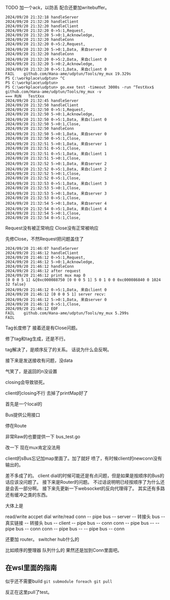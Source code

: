 TODO 加一个ack，以防丢
配合还要加writebuffer。
```log
2024/09/20 21:32:18 handleServer
2024/09/20 21:32:20 handleClient
2024/09/20 21:32:20 handleClient
2024/09/20 21:32:20 0->5:1,Request,
2024/09/20 21:32:20 5->0:1,Acknowledge,
2024/09/20 21:32:20 handleConn
2024/09/20 21:32:20 0->5:2,Request,
2024/09/20 21:32:20 5->0:1,Data, 来自server 0
2024/09/20 21:32:20 handleConn
2024/09/20 21:32:20 0->5:2,Data, 来自client 0
2024/09/20 21:32:20 5->0:2,Acknowledge,
2024/09/20 21:32:20 0->5:1,Data, 来自client 0
FAIL    github.com/Hana-ame/udptun/Tools/my_mux 19.329s
PS C:\workplace\udptun> ^C
PS C:\workplace\udptun>
PS C:\workplace\udptun> go.exe test -timeout 3000s -run ^TestXxx$ github.com/Hana-ame/udptun/Tools/my_mux -v
=== RUN   TestXxx
2024/09/20 21:32:45 handleServer
2024/09/20 21:32:50 handleClient
2024/09/20 21:32:50 0->5:1,Request, 
2024/09/20 21:32:50 5->0:1,Acknowledge,
2024/09/20 21:32:50 0->5:1,Data, 来自client 0
2024/09/20 21:32:50 5->0:1,Close,
2024/09/20 21:32:50 handleConn
2024/09/20 21:32:50 5->0:1,Data, 来自server 0
2024/09/20 21:32:50 0->5:1,Close,
2024/09/20 21:32:51 5->0:1,Data, 来自server 1
2024/09/20 21:32:51 0->5:1,Close, 
2024/09/20 21:32:51 0->5:1,Data, 来自client 1
2024/09/20 21:32:51 5->0:1,Close,
2024/09/20 21:32:52 5->0:1,Data, 来自server 2
2024/09/20 21:32:52 0->5:1,Data, 来自client 2
2024/09/20 21:32:52 5->0:1,Close,
2024/09/20 21:32:52 0->5:1,Close,
2024/09/20 21:32:53 0->5:1,Data, 来自client 3
2024/09/20 21:32:53 5->0:1,Close, 
2024/09/20 21:32:53 5->0:1,Data, 来自server 3
2024/09/20 21:32:53 0->5:1,Close,
2024/09/20 21:32:54 5->0:1,Data, 来自server 4
2024/09/20 21:32:54 0->5:1,Data, 来自client 4
2024/09/20 21:32:54 5->0:1,Close,
2024/09/20 21:32:54 0->5:1,Close,
```
Request没有被正常响应
Close没有正常被响应

先修Close，不然Request把问题盖住了

```log
2024/09/20 21:46:07 handleServer
2024/09/20 21:46:12 handleClient
2024/09/20 21:46:12 0->5:1,Request, 
2024/09/20 21:46:12 5->0:1,Acknowledge,
2024/09/20 21:46:12 handleConn
2024/09/20 21:46:12 after request
2024/09/20 21:46:12 print mux map 0
[0 0 0 5 1] &{0xc000088750 [0 0 0 5 1] 5 0 1 0 0 0xc000086840 0 1024 32 false}
2024/09/20 21:46:12 0->5:1,Data, 来自client 0
2024/09/20 21:46:12 [0 0 0 5 1] server recv:
2024/09/20 21:46:12 5->0:1,Data, 来自server 0
2024/09/20 21:46:12 0->5:1,Close,
2024/09/20 21:46:12 EOF
FAIL    github.com/Hana-ame/udptun/Tools/my_mux 5.299s
FAIL
```

Tag长度修了
接着还是有Close问题。

修了tag和tag生成，还是不行。

tag解决了，是顺序反了的关系。
话说为什么会反啊。

接下来是发送接收有问题，没data

气笑了，是返回的n没设置

closing会导致锁死。

client的closing不行
去掉了printMap好了

首先是一个local的

Bus提供公用接口

停在Route

非常Raw的也要提供一下
bus_test.go

改一下
现在mux肯定没法用


client的sBus忘记加map里面了。加了就好
喷了，有时候client的newconn没有输出的。

差不多成了的。
client dial的时候可能还是有点问题，但是如果是按顺序的Bus的话应该没问题了。
接下来是Router的问题。
不过话说明明已经按顺序了为什么还是会丢一部分啊。
接下来先更新一下websocket的反向代理得了。
其实还有多路还有缓冲之类的东西。

大体上是

read/write         accpet                                             dial                write/read
conn -- pipe bus -- server -- 转接头 bus -- 真实链接 -- 转接头 bus -- client -- pipe bus -- conn
conn -- pipe bus --                                                        -- pipe bus -- conn
conn -- pipe bus --                                                        -- pipe bus -- conn

还要加 router。
switcher
hub什么的

比如顺序的整理器
队列什么的
果然还是加到Conn里面吧。

## 在wsl里面的指南

似乎还不需要build
`git submodule foreach git pull`

反正在这里pull了test。

